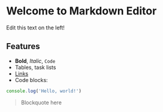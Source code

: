 # Welcome to Markdown Editor

Edit this text on the left!

## Features

- **Bold**, _Italic_, `Code`
- Tables, task lists
- [Links](https://reactjs.org)
- Code blocks:

```js
console.log('Hello, world!')
```

> Blockquote here

